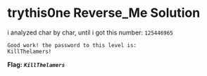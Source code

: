 # trythis0ne Reverse_Me Solution

i analyzed char by char, until i got this number: `125446965`

```
Good work! the password to this level is:
KillThelamers!
```


**Flag:** ***`KillThelamers`***
